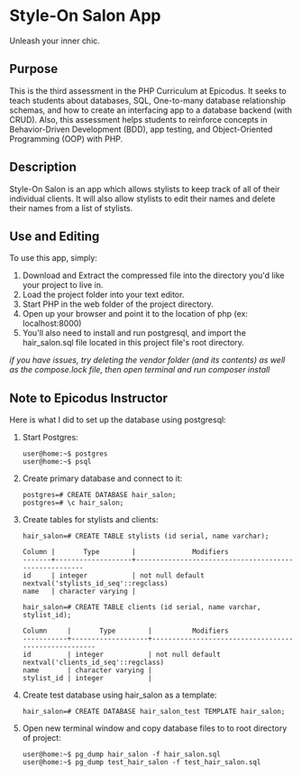 # Style-On Salon App

Unleash your inner chic.

## Purpose

This is the third assessment in the PHP Curriculum at Epicodus. It seeks to
teach students about databases, SQL, One-to-many database relationship schemas,
and how to create an interfacing app to a database backend (with CRUD). Also,
this assessment helps students to reinforce concepts in Behavior-Driven
Development (BDD), app testing, and Object-Oriented Programming (OOP) with PHP.

## Description

Style-On Salon is an app which allows stylists to keep track of all of their
individual clients. It will also allow stylists to edit their names and delete
their names from a list of stylists.

## Use and Editing

To use this app, simply:

1. Download and Extract the compressed file into the directory you'd like your project to live in.
1. Load the project folder into your text editor.
1. Start PHP in the web folder of the project directory.
1. Open up your browser and point it to the location of php (ex: localhost:8000)
1. You'll also need to install and run postgresql, and import the hair_salon.sql file located in this project file's root directory.

*if you have issues, try deleting the vendor folder (and its contents) as well
as the compose.lock file, then open terminal and run composer install*

## Note to Epicodus Instructor

Here is what I did to set up the database using postgresql:

1. Start Postgres:

    ```
    user@home:~$ postgres
    user@home:~$ psql
    ```

1. Create primary database and connect to it:

    ```
    postgres=# CREATE DATABASE hair_salon;
    postgres=# \c hair_salon;
    ```

1. Create tables for stylists and clients:

    ```
    hair_salon=# CREATE TABLE stylists (id serial, name varchar);

    Column |       Type        |              Modifiers
    -------+-------------------+------------------------------------------------------
    id     | integer           | not null default nextval('stylists_id_seq'::regclass)
    name   | character varying |

    hair_salon=# CREATE TABLE clients (id serial, name varchar, stylist_id);

    Column     |       Type        |          Modifiers
    -----------+-------------------+-----------------------------------------------------
    id         | integer           | not null default nextval('clients_id_seq'::regclass)
    name       | character varying |
    stylist_id | integer           |
    ```

1. Create test database using hair_salon as a template:

    ```
    hair_salon=# CREATE DATABASE hair_salon_test TEMPLATE hair_salon;
    ```

1. Open new terminal window and copy database files to to root directory of project:

    ```
    user@home:~$ pg_dump hair_salon -f hair_salon.sql
    user@home:~$ pg_dump test_hair_salon -f test_hair_salon.sql
    ```
